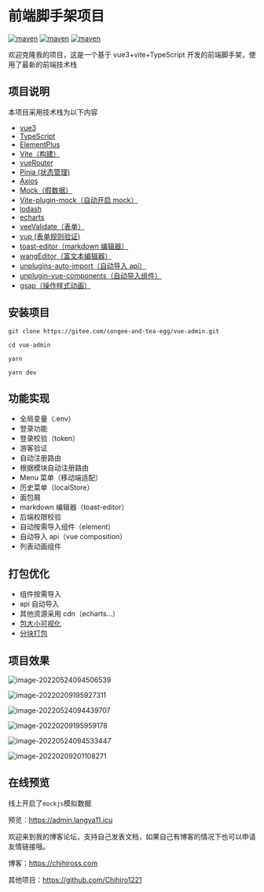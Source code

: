 # 前端脚手架项目

[![maven](https://img.shields.io/badge/vue-3.2.25-brightgreen.svg)](https://github.com/vuejs/vue)
[![maven](https://img.shields.io/badge/typescript-4.4.4-brightgreen.svg)](https://www.tslang.cn/index.html)
[![maven](https://img.shields.io/badge/vite-2.7.2-brightgreen.svg)](https://www.vitejs.net/guide/#scaffolding-your-first-vite-project)

欢迎克隆我的项目，这是一个基于 vue3+vite+TypeScript 开发的前端脚手架，使用了最新的前端技术栈

## 项目说明

本项目采用技术栈为以下内容

- [vue3](https://v3.cn.vuejs.org/)
- [TypeScript](https://www.tslang.cn/index.html)
- [ElementPlus](https://element-plus.gitee.io/zh-CN/)
- [Vite（构建）](https://www.vitejs.net/)
- [vueRouter](https://router.vuejs.org/zh/)
- [Pinia (状态管理)](https://pinia.vuejs.org/)
- [Axios](https://www.axios-http.cn/docs/intro)
- [Mock（假数据）](http://mockjs.com/)
- [Vite-plugin-mock（自动开启 mock）](https://github.com/vbenjs/vite-plugin-mock/blob/HEAD/README.zh_CN.md)
- [lodash](https://www.lodashjs.com/)
- [echarts](https://echarts.apache.org/zh/index.html)
- [veeValidate（表单）](https://vee-validate.logaretm.com/v4/)
- [yup (表单规则验证)](https://github.com/jquense/yup)
- [toast-editor（markdown 编辑器）](https://ui.toast.com/tui-editor)
- [wangEditor（富文本编辑器）](https://www.wangeditor.com/)
- [unplugins-auto-import（自动导入 api）](https://doc.houdunren.com/vue/5%20%E6%8F%92%E4%BB%B6%E6%89%A9%E5%B1%95.html#%E8%87%AA%E5%8A%A8%E5%BC%95%E5%85%A5api)
- [unplugin-vue-components（自动导入组件）](https://doc.houdunren.com/vue/5%20%E6%8F%92%E4%BB%B6%E6%89%A9%E5%B1%95.html#%E8%87%AA%E5%8A%A8%E5%8A%A0%E8%BD%BD%E7%BB%84%E4%BB%B6)
- [gsap（操作样式动画）](https://github.com/greensock/GSAP)

## 安装项目

```
git clone https://gitee.com/congee-and-tea-egg/vue-admin.git

cd vue-admin

yarn

yarn dev
```

## 功能实现

- 全局变量（.env）
- 登录功能
- 登录校验（token）
- 游客验证
- 自动注册路由
- 根据模块自动注册路由
- Menu 菜单（移动端适配）
- 历史菜单（localStore）
- 面包屑
- markdown 编辑器（toast-editor）
- 后端权限校验
- 自动按需导入组件（element）
- 自动导入 api（vue composition）
- 列表动画组件

## 打包优化

- 组件按需导入
- api 自动导入
- 其他资源采用 cdn（echarts...）
- [包大小可视化](https://github.com/btd/rollup-plugin-visualizer)
- [分块打包](https://doc.houdunren.com/vue/4%20%E4%BC%98%E5%8C%96%E6%89%93%E5%8C%85.html#%E5%88%86%E5%9D%97%E6%89%93%E5%8C%85)

## 项目效果

![image-20220524094506539](https://heart-note-images.oss-cn-beijing.aliyuncs.com/image-20220524094506539.png)

![image-20220209195927311](https://s2.loli.net/2022/02/09/wXOyeAxuojJp5iN.png)

![image-20220524094439707](https://heart-note-images.oss-cn-beijing.aliyuncs.com/image-20220524094439707.png)

![image-20220209195959178](https://s2.loli.net/2022/02/09/wrB5vsxkdRJUE91.png)

![image-20220524094533447](https://heart-note-images.oss-cn-beijing.aliyuncs.com/image-20220524094533447.png)

![image-20220209201108271](https://s2.loli.net/2022/02/09/9dONjSeoRUAlzZa.png)

## 在线预览

线上开启了`mockjs`模拟数据

预览：https://admin.langya11.icu

欢迎来到我的博客论坛，支持自己发表文档，如果自己有博客的情况下也可以申请友情链接哦。

博客：https://chihiross.com

其他项目：https://github.com/Chihiro1221

